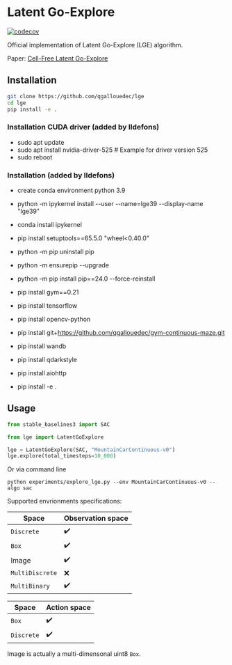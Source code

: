 # Latent Go-Explore


[![codecov](https://codecov.io/gh/qgallouedec/go-explore/branch/main/graph/badge.svg?token=f0yjhgL1nj)](https://codecov.io/gh/qgallouedec/go-explore)

Official implementation of Latent Go-Explore (LGE) algorithm.

Paper: [Cell-Free Latent Go-Explore](https://arxiv.org/abs/2208.14928)


## Installation

```bash
git clone https://github.com/qgallouedec/lge
cd lge
pip install -e .
```


### Installation CUDA driver (added by Ildefons)

* sudo apt update
* sudo apt install nvidia-driver-525  # Example for driver version 525
* sudo reboot


### Installation (added by Ildefons)

* create conda environment python 3.9
* python -m ipykernel install --user --name=lge39 --display-name "lge39"
* conda install ipykernel

* pip install setuptools==65.5.0 "wheel<0.40.0"
* python -m pip uninstall pip
* python -m ensurepip --upgrade
* python -m pip install pip==24.0 --force-reinstall
* pip install gym==0.21
 

* pip install tensorflow
* pip install opencv-python
* pip install git+https://github.com/qgallouedec/gym-continuous-maze.git
* pip install wandb
* pip install qdarkstyle
* pip install aiohttp

* pip install -e . 

## Usage


```python
from stable_baselines3 import SAC

from lge import LatentGoExplore

lge = LatentGoExplore(SAC, "MountainCarContinuous-v0")
lge.explore(total_timesteps=10_000)
```

Or via command line

```shell
python experiments/explore_lge.py --env MountainCarContinuous-v0 --algo sac
```

Supported envrionments specifications:

| Space           | Observation space  |
| --------------- | ------------------ |
| `Discrete`      | :heavy_check_mark: |
| `Box`           | :heavy_check_mark: |
| Image           | :heavy_check_mark: |
| `MultiDiscrete` | :x:                |
| `MultiBinary`   | :heavy_check_mark: |

| Space      | Action space       |
| ---------- | ------------------ |
| `Box`      | :heavy_check_mark: |
| `Discrete` | :heavy_check_mark: |


Image is actually a multi-dimensonal uint8 `Box`.
